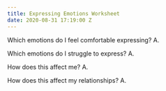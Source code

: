 ```yaml
---
title: Expressing Emotions Worksheet
date: 2020-08-31 17:19:00 Z
---
```


Which emotions do I feel comfortable expressing?
A.

Which emotions do I struggle to express?
A.

How does this affect me?
A.

How does this affect my relationships?
A.